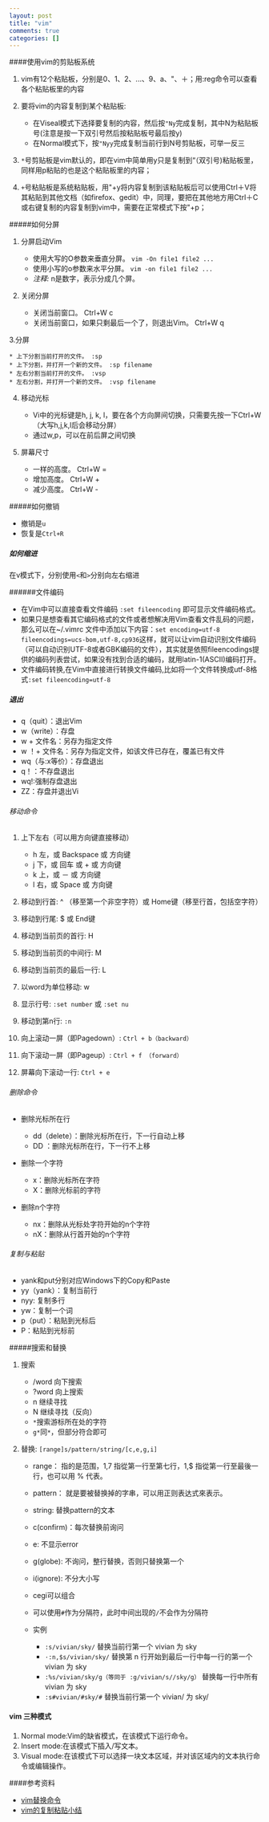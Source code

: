 ```yaml
---
layout: post
title: "vim"
comments: true
categories: []
---
```


####使用vim的剪贴板系统

1. vim有12个粘贴板，分别是0、1、2、...、9、a、"、＋；用:reg命令可以查看各个粘贴板里的内容
2. 要将vim的内容复制到某个粘贴板:

    * 在Viseal模式下选择要复制的内容，然后按`"Ny`完成复制，其中N为粘贴板号(注意是按一下双引号然后按粘贴板号最后按y)
    * 在Normal模式下，按`"Nyy`完成复制当前行到N号剪贴板，可举一反三

3. `*`号剪贴板是vim默认的，即在vim中简单用y只是复制到“（双引号)粘贴板里，同样用p粘贴的也是这个粘贴板里的内容；
4. `+`号粘贴板是系统粘贴板，用"+y将内容复制到该粘贴板后可以使用Ctrl＋V将其粘贴到其他文档（如firefox、gedit）中，同理，要把在其他地方用Ctrl＋C或右键复制的内容复制到vim中，需要在正常模式下按"+p；

#####如何分屏

1. 分屏启动Vim
    
    * 使用大写的O参数来垂直分屏。 `vim -On file1 file2 ...`
    * 使用小写的o参数来水平分屏。 `vim -on file1 file2 ...`
    * *注释:* n是数字，表示分成几个屏。

2. 关闭分屏

    * 关闭当前窗口。 Ctrl+W c
    * 关闭当前窗口，如果只剩最后一个了，则退出Vim。 Ctrl+W q

3.分屏
    
    * 上下分割当前打开的文件。 :sp
    * 上下分割，并打开一个新的文件。 :sp filename
    * 左右分割当前打开的文件。 :vsp
    * 左右分割，并打开一个新的文件。 :vsp filename

4. 移动光标

    * Vi中的光标键是h, j, k, l，要在各个方向屏间切换，只需要先按一下Ctrl+W（大写h,j,k,l后会移动分屏）
    * 通过w,p，可以在前后屏之间切换

5. 屏幕尺寸
 
    * 一样的高度。 Ctrl+W =
    * 增加高度。 Ctrl+W +
    * 减少高度。 Ctrl+W -

#####如何撤销

* 撤销是`u`
* 恢复是`Ctrl+R`

##### 如何缩进

在v模式下，分别使用`<`和`>`分别向左右缩进

######文件编码
		
* 在Vim中可以直接查看文件编码	`:set fileencoding` 即可显示文件编码格式。
* 如果只是想查看其它编码格式的文件或者想解决用Vim查看文件乱码的问题，那么可以在~/.vimrc 文件中添加以下内容：`set encoding=utf-8 fileencodings=ucs-bom,utf-8,cp936`这样，就可以让vim自动识别文件编码（可以自动识别UTF-8或者GBK编码的文件），其实就是依照fileencodings提供的编码列表尝试，如果没有找到合适的编码，就用latin-1(ASCII)编码打开。
* 文件编码转换,在Vim中直接进行转换文件编码,比如将一个文件转换成utf-8格式`:set fileencoding=utf-8`

##### 退出
    
* q（quit）：退出Vim
* w（write）：存盘
* w + 文件名：另存为指定文件
* w ！+ 文件名：另存为指定文件，如该文件已存在，覆盖已有文件
* wq（与:x等价）：存盘退出
* q！：不存盘退出
* wq!:强制存盘退出
* ZZ：存盘并退出Vi

###### 移动命令
        
1. 上下左右（可以用方向键直接移动）

    * h 左，或 Backspace 或 方向键
    * j 下，或 回车 或 + 或 方向键
    * k 上，或 － 或 方向键
    * l 右，或 Space 或 方向键

2. 移动到行首: ^ （移至第一个非空字符）或 Home键（移至行首，包括空字符）

3. 移动到行尾: $ 或 End键

4. 移动到当前页的首行: H
5. 移动到当前页的中间行: M
6. 移动到当前页的最后一行: L
7. 以word为单位移动: w
8. 显示行号: `:set number` 或 `:set nu`
9. 移动到第n行: `:n`
10. 向上滚动一屏（即Pagedown）: `Ctrl + b（backward）`
11. 向下滚动一屏（即Pageup）: `Ctrl + f （forward）`
12. 屏幕向下滚动一行: `Ctrl + e`

###### 删除命令
 
* 删除光标所在行

    * dd（delete）：删除光标所在行，下一行自动上移
    * DD ：删除光标所在行，下一行不上移

* 删除一个字符
    
    * x：删除光标所在字符
    * X：删除光标前的字符

* 删除n个字符
    
    * nx：删除从光标处字符开始的n个字符
    * nX：删除从行首开始的n个字符

###### 复制与粘贴 
		
* yank和put分别对应Windows下的Copy和Paste
* yy（yank）：复制当前行
* nyy: 复制多行
* yw：复制一个词
* p（put）：粘贴到光标后
* P：粘贴到光标前

#####搜索和替换 
 
1. 搜索
		
    * /word  向下搜索
    * ?word  向上搜索
    * n  继续寻找
    * N  继续寻找（反向）
    * `*`搜索游标所在处的字符
    * `g*`同`*`，但部分符合即可
		 
2. 替换: `[range]s/pattern/string/[c,e,g,i]`

    * range： 指的是范围，1,7 指從第一行至第七行，1,$ 指從第一行至最後一行，也可以用 % 代表。
    * pattern： 就是要被替换掉的字串，可以用正则表达式來表示。
    * string: 替换pattern的文本
    * c(confirm)：每次替换前询问  
    * e: 不显示error
    * g(globe): 不询问，整行替换，否则只替换第一个
    * i(ignore): 不分大小写
    * cegi可以组合
    * 可以使用`#`作为分隔符，此时中间出现的`/`不会作为分隔符

    * 实例
        
        * `:s/vivian/sky/` 替换当前行第一个 vivian 为 sky
        * `·:n,$s/vivian/sky/` 替换第 n 行开始到最后一行中每一行的第一个 vivian 为 sky
        * `:%s/vivian/sky/g（等同于 :g/vivian/s//sky/g）` 替换每一行中所有 vivian 为 sky
        * `:s#vivian/#sky/#` 替换当前行第一个 vivian/ 为 sky/

#### vim 三种模式

1. Normal mode:Vim的缺省模式，在该模式下运行命令。
2. Insert mode:在该模式下插入/写文本。
3. Visual mode:在该模式下可以选择一块文本区域，并对该区域内的文本执行命令或编辑操作。

####参考资料

* [vim替换命令](http://cjjwzs.iteye.com/blog/1128324)
* [vim的复制粘贴小结](http://lsong17.spaces.live.com/blog/cns!556C21919D77FB59!603.entry)

